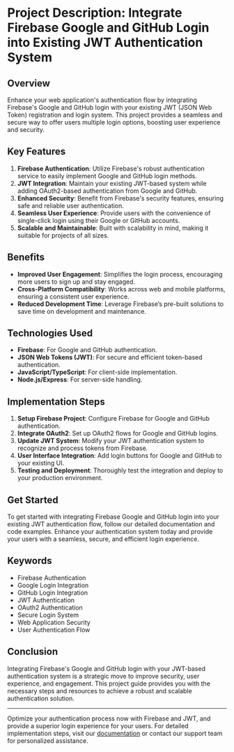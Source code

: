 # Project Description: Integrate Firebase Google and GitHub Login into Existing JWT Authentication System

## Overview

Enhance your web application's authentication flow by integrating Firebase's Google and GitHub login with your existing JWT (JSON Web Token) registration and login system. This project provides a seamless and secure way to offer users multiple login options, boosting user experience and security.

## Key Features

1. **Firebase Authentication**: Utilize Firebase's robust authentication service to easily implement Google and GitHub login methods.
2. **JWT Integration**: Maintain your existing JWT-based system while adding OAuth2-based authentication from Google and GitHub.
3. **Enhanced Security**: Benefit from Firebase's security features, ensuring safe and reliable user authentication.
4. **Seamless User Experience**: Provide users with the convenience of single-click login using their Google or GitHub accounts.
5. **Scalable and Maintainable**: Built with scalability in mind, making it suitable for projects of all sizes.

## Benefits

- **Improved User Engagement**: Simplifies the login process, encouraging more users to sign up and stay engaged.
- **Cross-Platform Compatibility**: Works across web and mobile platforms, ensuring a consistent user experience.
- **Reduced Development Time**: Leverage Firebase’s pre-built solutions to save time on development and maintenance.

## Technologies Used

- **Firebase**: For Google and GitHub authentication.
- **JSON Web Tokens (JWT)**: For secure and efficient token-based authentication.
- **JavaScript/TypeScript**: For client-side implementation.
- **Node.js/Express**: For server-side handling.

## Implementation Steps

1. **Setup Firebase Project**: Configure Firebase for Google and GitHub authentication.
2. **Integrate OAuth2**: Set up OAuth2 flows for Google and GitHub logins.
3. **Update JWT System**: Modify your JWT authentication system to recognize and process tokens from Firebase.
4. **User Interface Integration**: Add login buttons for Google and GitHub to your existing UI.
5. **Testing and Deployment**: Thoroughly test the integration and deploy to your production environment.

## Get Started

To get started with integrating Firebase Google and GitHub login into your existing JWT authentication flow, follow our detailed documentation and code examples. Enhance your authentication system today and provide your users with a seamless, secure, and efficient login experience.

## Keywords

- Firebase Authentication
- Google Login Integration
- GitHub Login Integration
- JWT Authentication
- OAuth2 Authentication
- Secure Login System
- Web Application Security
- User Authentication Flow

## Conclusion

Integrating Firebase's Google and GitHub login with your JWT-based authentication system is a strategic move to improve security, user experience, and engagement. This project guide provides you with the necessary steps and resources to achieve a robust and scalable authentication solution.

---

Optimize your authentication process now with Firebase and JWT, and provide a superior login experience for your users. For detailed implementation steps, visit our [documentation](#) or contact our support team for personalized assistance.
